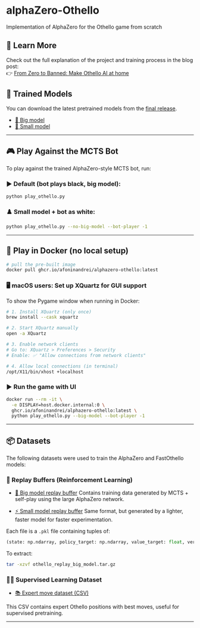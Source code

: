 # alphaZero-Othello
Implementation of AlphaZero for the Othello game from scratch

## 📖 Learn More

Check out the full explanation of the project and training process in the blog post:  
👉 [From Zero to Banned: Make Othello AI at home](https://afoninandrei.github.io/general/2025/05/30/othelloZero.html)

## 🧠 Trained Models

You can download the latest pretrained models from the [final release](https://github.com/AfoninAndrei/alphaZero-Othello/releases/tag/final).

- [🔗 Big model](https://github.com/AfoninAndrei/alphaZero-Othello/releases/download/final/othello_policy_RL_big.pt)
- [🔗 Small model](https://github.com/AfoninAndrei/alphaZero-Othello/releases/download/final/othello_policy_RL_small.pt)

---

## 🎮 Play Against the MCTS Bot

To play against the trained AlphaZero-style MCTS bot, run:

### ▶️ Default (bot plays black, big model):
```bash
python play_othello.py
```

### ♟️ Small model + bot as white:
```bash
python play_othello.py --no-big-model --bot-player -1
```

---

## 🐳 Play in Docker (no local setup)

```bash
# pull the pre-built image
docker pull ghcr.io/afoninandrei/alphazero-othello:latest
```

### 🖥 macOS users: Set up XQuartz for GUI support

To show the Pygame window when running in Docker:

```bash
# 1. Install XQuartz (only once)
brew install --cask xquartz

# 2. Start XQuartz manually
open -a XQuartz

# 3. Enable network clients
# Go to: XQuartz > Preferences > Security
# Enable: ✅ "Allow connections from network clients"

# 4. Allow local connections (in terminal)
/opt/X11/bin/xhost +localhost
```

### ▶️ Run the game with UI

```bash
docker run --rm -it \
  -e DISPLAY=host.docker.internal:0 \
  ghcr.io/afoninandrei/alphazero-othello:latest \
  python play_othello.py --big-model --bot-player -1
```
---

## 📦 Datasets

The following datasets were used to train the AlphaZero and FastOthello models:

### 🔁 Replay Buffers (Reinforcement Learning)

- [🎯 Big model replay buffer](https://github.com/AfoninAndrei/alphaZero-Othello/releases/download/final/othello_replay_big_model.tar.gz)
  Contains training data generated by MCTS + self-play using the large AlphaZero network.

- [⚡ Small model replay buffer](https://github.com/AfoninAndrei/alphaZero-Othello/releases/download/final/othello_replay_small_model.tar.gz)
  Same format, but generated by a lighter, faster model for faster experimentation.

Each file is a `.pkl` file containing tuples of:
```python
(state: np.ndarray, policy_target: np.ndarray, value_target: float, version: int)
```

To extract:
```bash
tar -xzvf othello_replay_big_model.tar.gz
```

### 🧑‍🏫 Supervised Learning Dataset

- [📚 Expert move dataset (CSV)](https://github.com/AfoninAndrei/alphaZero-Othello/releases/download/final/othello_dataset.csv)

This CSV contains expert Othello positions with best moves, useful for supervised pretraining.

---
